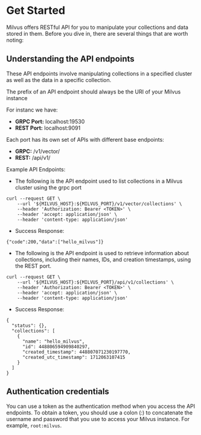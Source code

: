 # Get Started

Milvus offers RESTful API for you to manipulate your collections and data stored in them. Before you dive in, there are several things that are worth noting:

## Understanding the API endpoints

These API endpoints involve manipulating collections in a specified cluster as well as the data in a specific collection.

The prefix of an API endpoint should always be the URI of your Milvus instance

For instanc we have:
* **GRPC Port:** localhost:19530
* **REST Port:** localhost:9091

Each port has its own set of APIs with different base endpoints:
* **GRPC:** /v1/vector/
* **REST:** /api/v1/

Example API Endpoints:
* The following is the API endpoint used to list collections in a Milvus cluster using the grpc port

```shell
curl --request GET \
    --url '${MILVUS_HOST}:${MILVUS_PORT}/v1/vector/collections' \
    --header 'Authorization: Bearer <TOKEN>' \
    --header 'accept: application/json' \
    --header 'content-type: application/json'
```
* Success Response:
```shell
{"code":200,"data":["hello_milvus"]}
```

* The following is the API endpoint is used to retrieve information about collections, including their names, IDs, and creation timestamps, using the REST port. 

```shell
curl --request GET \
    --url '${MILVUS_HOST}:${MILVUS_PORT}/api/v1/collections' \
    --header 'Authorization: Bearer <TOKEN>' \
    --header 'accept: application/json' \
    --header 'content-type: application/json'
```
* Success Response:
```shell
{
  "status": {},
  "collections": [
    {
      "name": "hello_milvus",
      "id": 448806594909840297,
      "created_timestamp": 448807071230197770,
      "created_utc_timestamp": 1712063107415
    }
  ]
}
```


## Authentication credentials

You can use a token as the authentication method when you access the API endpoints. To obtain a token, you should use a colon (:) to concatenate the username and password that you use to access your Milvus instance. For example, `root:milvus`.
